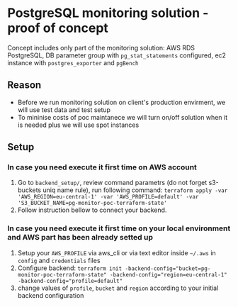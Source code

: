 # PostgreSQL monitoring solution - proof of concept

Concept includes only part of the monitoring solution: AWS RDS PostgreSQL, DB parameter group with `pg_stat_statements` configured, ec2 instance with `postgres_exporter` and `pgBench`

## Reason
- Before we run monitoring solution on client's production envirment, we will use test data and test setup
- To mininise costs of poc maintanece we will turn on/off solution when it is needed plus we will use spot instances 

## Setup
### In case you need execute it first time on AWS account
1. Go to `backend_setup/`, review command parametrs (do not forget s3-buckets uniq name rule), run following command: `terraform apply -var 'AWS_REGION=eu-central-1' -var 'AWS_PROFILE=default' -var 'S3_BUCKET_NAME=pg-monitor-poc-terraform-state'`
2. Follow instruction bellow to connect your backend.
### In case you need execute it first time on your local environment and AWS part has been already setted up
1. Setup your `AWS_PROFILE` via aws_cli or via text editor inside `~/.aws` in `config` and `credentials` files
2. Configure backend: `terraform init -backend-config="bucket=pg-monitor-poc-terraform-state" -backend-config="region=eu-central-1" -backend-config="profile=default"`
3. change values of `profile`, `bucket` and `region` according to your initial backend configuration